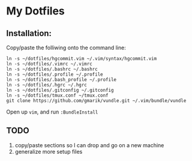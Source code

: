 # My Dotfiles

## Installation:

Copy/paste the folliwing onto the command line:

    ln -s ~/dotfiles/hgcommit.vim ~/.vim/syntax/hgcommit.vim
    ln -s ~/dotfiles/.vimrc ~/.vimrc
    ln -s ~/dotfiles/.bashrc ~/.bashrc
    ln -s ~/dotfiles/.profile ~/.profile
    ln -s ~/dotfiles/.bash_profile ~/.profile
    ln -s ~/dotfiles/.hgrc ~/.hgrc
    ln -s ~/dotfiles/.gitconfig ~/.gitconfig
    ln -s ~/dotfiles/tmux.conf ~/tmux.conf
    git clone https://github.com/gmarik/vundle.git ~/.vim/bundle/vundle

Open up `vim`, and run `:BundleInstall`

## TODO

1. copy/paste sections so I can drop and go on a new machine
2. generalize more setup files
